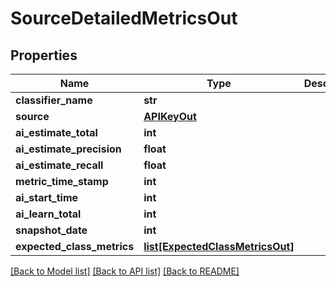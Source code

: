 # SourceDetailedMetricsOut

## Properties
Name | Type | Description | Notes
------------ | ------------- | ------------- | -------------
**classifier_name** | **str** |  | [optional] 
**source** | [**APIKeyOut**](APIKeyOut.md) |  | [optional] 
**ai_estimate_total** | **int** |  | [optional] 
**ai_estimate_precision** | **float** |  | [optional] 
**ai_estimate_recall** | **float** |  | [optional] 
**metric_time_stamp** | **int** |  | [optional] 
**ai_start_time** | **int** |  | [optional] 
**ai_learn_total** | **int** |  | [optional] 
**snapshot_date** | **int** |  | [optional] 
**expected_class_metrics** | [**list[ExpectedClassMetricsOut]**](ExpectedClassMetricsOut.md) |  | [optional] 

[[Back to Model list]](../README.md#documentation-for-models) [[Back to API list]](../README.md#documentation-for-api-endpoints) [[Back to README]](../README.md)


